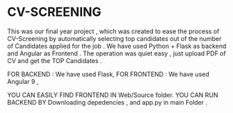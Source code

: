 # CV-SCREENING

This was our final year project , which was created to ease the process of CV-Screening by automatically selecting top candidates out of the number of Candidates applied for the job . We have used Python + Flask as backend and Angular as Frontend . The operation was quiet easy , just upload PDF of CV and get the TOP Candidates .


FOR BACKEND : We have used Flask,
FOR FRONTEND : We have used Angular 9 ,

YOU CAN EASILY FIND FRONTEND IN Web/Source folder.
YOU CAN RUN BACKEND BY Downloading depedencies , and app.py in main Folder .
